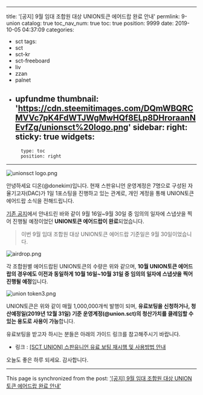 
---
title: '[공지] 9월 임대 조합원 대상 UNION토큰 에어드랍 완료 안내'
permlink: 9-union
catalog: true
toc_nav_num: true
toc: true
position: 9999
date: 2019-10-05 04:37:09
categories:
- sct
tags:
- sct
- sct-kr
- sct-freeboard
- liv
- zzan
- palnet
- upfundme
thumbnail: 'https://cdn.steemitimages.com/DQmWBQRCMVVc7pK4FdWTJWgMwHQf8ELp8DHroraanNEvfZg/unionsct%20logo.png'
sidebar:
    right:
        sticky: true
widgets:
    -
        type: toc
        position: right
---


![unionsct logo.png](https://cdn.steemitimages.com/DQmWBQRCMVVc7pK4FdWTJWgMwHQf8ELp8DHroraanNEvfZg/unionsct%20logo.png)

안녕하세요 디온(@donekim)입니다. 현재 스판유니언 운영계정은 7명으로 구성된 자율기고자(DAC)가 1일 1포스팅을 진행하고 있는 관계로, 개인 계정을 통해 UNION토큰 에어드랍 소식을 전해드립니다. 

[기존 공지](https://www.steemcoinpan.com/sct/@union.sct/8-union)에서 안내드린 바와 같이 9월 16일~9월 30일 중 임의의 일자에 스냅샷을 찍어 진행될 예정이었던 **UNION토큰 에어드랍이 완료**되었습니다. 

> 이번 9월 임대 조합원 대상 UNION토큰 에어드랍 기준일은 9월 30일이었습니다.

![airdrop.png](https://cdn.steemitimages.com/DQmaGgjDdqBYsPeVjcqydGhADY12b6esJkze6gbFSjiE2Nj/airdrop.png)

각 조합원별 에어드랍된 UNION토큰의 수량은 위와 같으며, **10월 UNION토큰 에어드랍의 경우에도 이전과 동일하게 10월 16일~10월 31일 중 임의의 일자에 스냅샷을 찍어 진행될 예정**입니다. 

![union token3.png](https://cdn.steemitimages.com/DQmaoopmMm1XFEMU7k9dQ2dm1YUQnCNp4xSFMMAd66i2zbU/union%20token3.png)

UNION토큰은 위와 같이 매월 1,000,000개씩 발행이 되며, **유료보팅을 신청하거나, 청산예정일(2019년 12월 31일) 기준 운영계정(@union.sct)의 청산가치를 클레임할 수 있는 용도로 사용이 가능**합니다.

유료보팅을 받고자 하시는 분들은 아래의 가이드 링크를 참고해주시기 바랍니다.

- 링크 : [[SCT UNION] 스판유니언 유료 보팅 재시행 및 사용방법 안내](https://www.steemcoinpan.com/sct/@union.sct/ns3ef-sct-union)

오늘도 좋은 하루 되세요. 감사합니다.

- - -

This page is synchronized from the post: ['[공지] 9월 임대 조합원 대상 UNION토큰 에어드랍 완료 안내'](https://steemit.com/@donekim/9-union)
